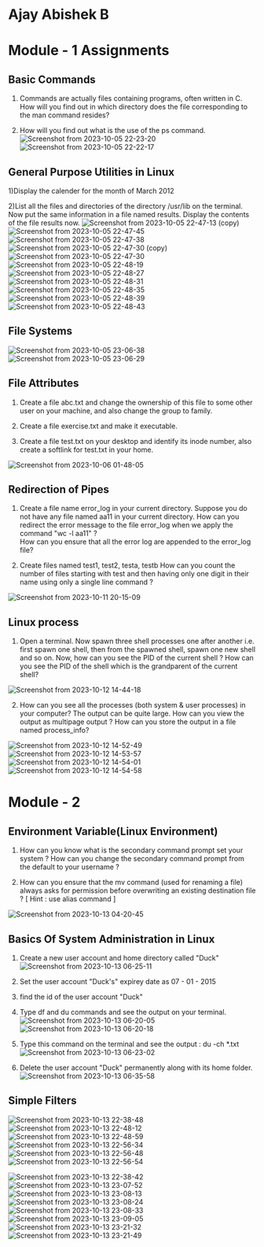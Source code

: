 # Ajay Abishek B

# Module - 1 Assignments

## Basic Commands

1) Commands are actually files containing programs, often written in C. How will you find out in which directory does  the file corresponding to the man command resides?

2) How will you find out what is the use of the ps command.
![Screenshot from 2023-10-05 22-23-20](https://github.com/Sharath15eUR/AjayAbishekB/assets/143872071/325af1a4-5d08-4b20-b97c-92e727bb979c)
![Screenshot from 2023-10-05 22-22-17](https://github.com/Sharath15eUR/AjayAbishekB/assets/143872071/cf844f1e-4895-425c-bfaf-5d71c33b6477)


## General Purpose Utilities in Linux

1)Display the calender for the month of March 2012

2)List all the files and directories of the directory /usr/lib on the terminal. Now put the same information in a file named results. 
  Display the contents of the file results now.
![Screenshot from 2023-10-05 22-47-13 (copy)](https://github.com/Sharath15eUR/AjayAbishekB/assets/143872071/e1572741-5270-406b-b1e8-dc623ebd1e7f)
![Screenshot from 2023-10-05 22-47-45](https://github.com/Sharath15eUR/AjayAbishekB/assets/143872071/36281d46-9551-4c3e-b8a9-1e108530d0ea)
![Screenshot from 2023-10-05 22-47-38](https://github.com/Sharath15eUR/AjayAbishekB/assets/143872071/87f1c4c1-1684-441e-af74-0e8bbcdbef67)
![Screenshot from 2023-10-05 22-47-30 (copy)](https://github.com/Sharath15eUR/AjayAbishekB/assets/143872071/e30ed4b1-fac2-4da3-af0e-d4cde7d61f94)
![Screenshot from 2023-10-05 22-47-30](https://github.com/Sharath15eUR/AjayAbishekB/assets/143872071/5405b470-a771-4a00-b62e-ede747f40465)
![Screenshot from 2023-10-05 22-48-19](https://github.com/Sharath15eUR/AjayAbishekB/assets/143872071/66f10670-967a-465d-85c6-5cab45af9840)
![Screenshot from 2023-10-05 22-48-27](https://github.com/Sharath15eUR/AjayAbishekB/assets/143872071/24a85204-102b-46c8-92d7-265a57f74f7d)
![Screenshot from 2023-10-05 22-48-31](https://github.com/Sharath15eUR/AjayAbishekB/assets/143872071/53ecdbcd-af55-453b-9a2f-e8952ad6b16f)
![Screenshot from 2023-10-05 22-48-35](https://github.com/Sharath15eUR/AjayAbishekB/assets/143872071/4da10ffd-c418-4567-abd8-749c91f0290c)
![Screenshot from 2023-10-05 22-48-39](https://github.com/Sharath15eUR/AjayAbishekB/assets/143872071/c57e4c32-ee05-4dcb-b216-4faf9b3fbeae)
![Screenshot from 2023-10-05 22-48-43](https://github.com/Sharath15eUR/AjayAbishekB/assets/143872071/4c978379-3333-44a5-9a3f-4418355e2d6e)


## File Systems
![Screenshot from 2023-10-05 23-06-38](https://github.com/Sharath15eUR/AjayAbishekB/assets/143872071/14300701-51aa-4b44-a185-6ee68d9ef994)
![Screenshot from 2023-10-05 23-06-29](https://github.com/Sharath15eUR/AjayAbishekB/assets/143872071/8b700430-4f97-4f99-afbf-ef50cd71b10a)


## File Attributes

1. Create a file abc.txt and change the ownership of this file to some other user on your machine,
   and also change the group to family.

2. Create a file exercise.txt and make it  executable.

3. Create a file test.txt on your desktop and identify its inode number, also create a softlink
   for test.txt in your home.

![Screenshot from 2023-10-06 01-48-05](https://github.com/Sharath15eUR/AjayAbishekB/assets/143872071/29d29e4c-a874-484d-ae3e-afbe9fe29881)


## Redirection of Pipes

1. Create a file name error_log in your current directory. Suppose you do not have any file named aa11 in your current directory. 
   How  can you redirect the error message to the file error_log when we apply the command "wc -l aa11" ?  
   How can you ensure that all the error log are appended to the error_log file?

2. Create  files named test1, test2, testa, testb
   How can you count the number of  files starting with test and then having only one digit in their name using only a single line command ?
   
![Screenshot from 2023-10-11 20-15-09](https://github.com/Sharath15eUR/AjayAbishekB/assets/143872071/8303718e-6bbc-41eb-b292-ae5acd919067)


## Linux process

1. Open a terminal. Now spawn three shell processes one after another i.e. first spawn one shell, then from the spawned shell, spawn one new shell and so on. Now, 
   how can you see the PID of the current shell ? How can you see the PID of the shell which is the grandparent of the current shell?

![Screenshot from 2023-10-12 14-44-18](https://github.com/Sharath15eUR/AjayAbishekB/assets/143872071/72f3e066-c267-43da-b4da-30f88e9330f9)


2. How can you see all the processes (both system & user processes) in your computer?
   The output can be quite large.  How can you view the output as multipage output ? 
   How can you store the output in a file named process_info?

![Screenshot from 2023-10-12 14-52-49](https://github.com/Sharath15eUR/AjayAbishekB/assets/143872071/25685b44-3503-4f04-b741-34d98a0fbfcd)
![Screenshot from 2023-10-12 14-53-57](https://github.com/Sharath15eUR/AjayAbishekB/assets/143872071/5f3d22cc-4974-4e5a-80e2-1a456a33e47d)
![Screenshot from 2023-10-12 14-54-01](https://github.com/Sharath15eUR/AjayAbishekB/assets/143872071/ed096493-4d92-47e5-9017-ad814bce9970)
![Screenshot from 2023-10-12 14-54-58](https://github.com/Sharath15eUR/AjayAbishekB/assets/143872071/efc7e569-2d7e-4011-a81e-d456907a1345)


# Module - 2

## Environment Variable(Linux Environment)

1. How can you know what is the secondary command prompt set your system ?
   How can you change the secondary command prompt from the default to your username ?

2. How can you ensure that the mv command (used for renaming a file) always asks for permission before overwriting an existing destination file ? 
   [ Hint : use alias command ]

![Screenshot from 2023-10-13 04-20-45](https://github.com/Sharath15eUR/AjayAbishekB/assets/143872071/561cf3e2-9640-4908-b550-52a8caddc01a)



## Basics Of System Administration in Linux

1) Create a new user account and home directory called "Duck" 
![Screenshot from 2023-10-13 06-25-11](https://github.com/Sharath15eUR/AjayAbishekB/assets/143872071/b8e7abc0-6b39-4a10-ac37-5e8f10bfa67e)

2) Set the user account "Duck's" expirey date as 07 - 01 - 2015
3) find the id of the user account "Duck"
4) Type df and du commands and see the output on your terminal.
![Screenshot from 2023-10-13 06-20-05](https://github.com/Sharath15eUR/AjayAbishekB/assets/143872071/bafcbde1-d72d-42fc-8468-87ca13d55e02)
![Screenshot from 2023-10-13 06-20-18](https://github.com/Sharath15eUR/AjayAbishekB/assets/143872071/381107b8-baaf-4b34-a3ce-735907e776dd)

5) Type this command on the terminal and see the output :
   du -ch *.txt
   ![Screenshot from 2023-10-13 06-23-02](https://github.com/Sharath15eUR/AjayAbishekB/assets/143872071/05f50e8d-b213-4cbf-9449-b1ffbbf83a4f)

7) Delete the user account "Duck" permanently along with its home folder.
![Screenshot from 2023-10-13 06-35-58](https://github.com/Sharath15eUR/AjayAbishekB/assets/143872071/76651845-96ea-4c87-ba74-5f5f41cdb6a5)



## Simple Filters

![Screenshot from 2023-10-13 22-38-48](https://github.com/Sharath15eUR/AjayAbishekB/assets/143872071/abb4a51e-0eac-4713-961a-58bdebc5e10f)
![Screenshot from 2023-10-13 22-48-12](https://github.com/Sharath15eUR/AjayAbishekB/assets/143872071/a26a8110-e132-4a05-a561-066a032f9daf)
![Screenshot from 2023-10-13 22-48-59](https://github.com/Sharath15eUR/AjayAbishekB/assets/143872071/ec3700a0-bc63-44cb-a2ed-cae8c94934cd)
![Screenshot from 2023-10-13 22-56-34](https://github.com/Sharath15eUR/AjayAbishekB/assets/143872071/9c588cb6-026a-4a60-ac83-bba7d09e666d)
![Screenshot from 2023-10-13 22-56-48](https://github.com/Sharath15eUR/AjayAbishekB/assets/143872071/2577ea71-fd18-45c4-a94d-3e47a163f21d)
![Screenshot from 2023-10-13 22-56-54](https://github.com/Sharath15eUR/AjayAbishekB/assets/143872071/2503303b-7bab-4e50-9905-b7f3b155ed3c)

![Screenshot from 2023-10-13 22-38-42](https://github.com/Sharath15eUR/AjayAbishekB/assets/143872071/119916c8-55c4-4eed-b86c-ba079c26273c)
![Screenshot from 2023-10-13 23-07-52](https://github.com/Sharath15eUR/AjayAbishekB/assets/143872071/e93dec61-c601-4633-8f58-271f99f2b1a1)
![Screenshot from 2023-10-13 23-08-13](https://github.com/Sharath15eUR/AjayAbishekB/assets/143872071/9802ffa4-b59f-4b91-b431-59c8450dc5b9)
![Screenshot from 2023-10-13 23-08-24](https://github.com/Sharath15eUR/AjayAbishekB/assets/143872071/1671dcb7-0a65-4ba4-954d-206732bd0999)
![Screenshot from 2023-10-13 23-08-33](https://github.com/Sharath15eUR/AjayAbishekB/assets/143872071/856e987a-ef2b-4e22-beaa-0cf195c79d4d)
![Screenshot from 2023-10-13 23-09-05](https://github.com/Sharath15eUR/AjayAbishekB/assets/143872071/7d0029d2-935a-4a36-b7db-feac3c2dc174)
![Screenshot from 2023-10-13 23-21-32](https://github.com/Sharath15eUR/AjayAbishekB/assets/143872071/c2f3bc15-5579-415e-9fe8-2fc14dec5f4a)
![Screenshot from 2023-10-13 23-21-49](https://github.com/Sharath15eUR/AjayAbishekB/assets/143872071/e0e6ef2a-1890-44ca-9f6a-1dc545142d18)




